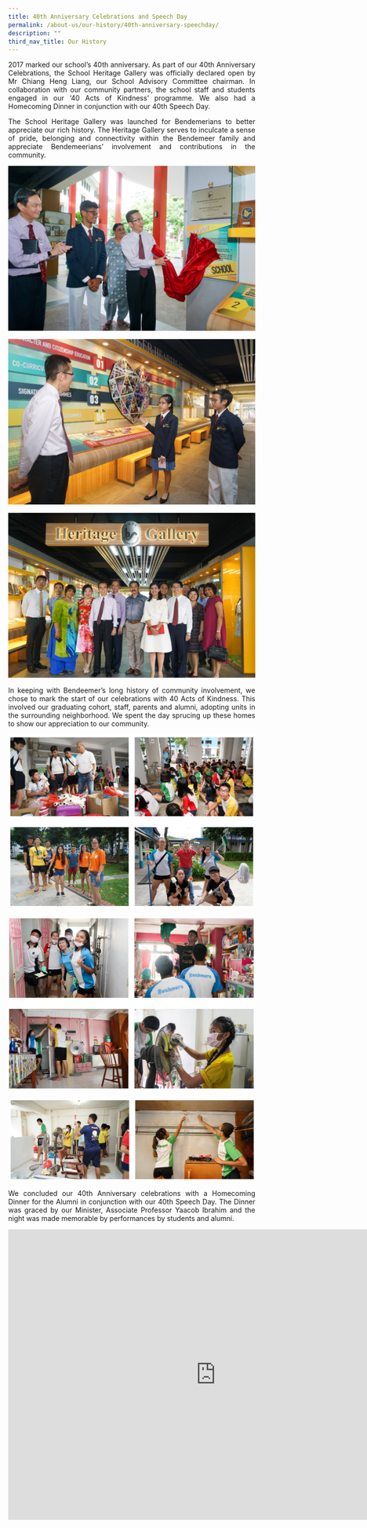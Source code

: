 ```yaml
---
title: 40th Anniversary Celebrations and Speech Day
permalink: /about-us/our-history/40th-anniversary-speechday/
description: ""
third_nav_title: Our History
---
```

<p style="text-align:justify">
2017 marked our school’s 40th anniversary. As part of our 40th Anniversary Celebrations, the School Heritage Gallery was officially declared open by Mr Chiang Heng Liang, our School Advisory Committee chairman. In collaboration with our community partners, the school staff and students engaged in our ‘40 Acts of Kindness’ programme. We also had a Homecoming Dinner in conjunction with our 40th Speech Day.</p>
<p style="text-align:justify">
The School Heritage Gallery was launched for Bendemerians to better appreciate our rich history. The Heritage Gallery serves to inculcate a sense of pride, belonging and connectivity within the Bendemeer family and appreciate Bendemeerians’ involvement and contributions in the community. </p>


![40th Anniversary Celebrations and Speech Day](/images/Aboutus/40th-dinner-01.jpg)

![40th Anniversary Celebrations and Speech Day](/images/Aboutus/40th-dinner-02.jpg)

![40th Anniversary Celebrations and Speech Day](/images/Aboutus/40th-dinner-03.jpg)


<p style="text-align:justify">
In keeping with Bendeemer’s long history of community involvement, we chose to mark the start of our celebrations with 40 Acts of Kindness. This involved our graduating cohort, staff, parents and alumni, adopting units in the surrounding neighborhood. We spent the day sprucing up these homes to show our appreciation to our community.</p>



![40 Acts of Kindness](/images/Aboutus/40th-llp-1.jpg)

![40 Acts of Kindness](/images/Aboutus/40th-llp-2.jpg)

![40 Acts of Kindness](/images/Aboutus/40th-llp-3.jpg)


<p style="text-align:justify">
We concluded our 40th Anniversary celebrations with a Homecoming Dinner for the Alumni in conjunction with our 40th Speech Day. The Dinner was graced by our Minister, Associate Professor Yaacob Ibrahim and the night was made memorable by performances by students and alumni.</p>


<iframe src="https://docs.google.com/presentation/d/e/2PACX-1vR-jAC15Fxosyfs9AD49WEYx22u6Eg6m2TvGZaXSJV6AVADoouTPNC_mWGOfkrgynywwS5pldfxgcZD/embed?start=true&loop=false&delayms=3000" frameborder="0" width="845" height="592" allowfullscreen="true" ></iframe>